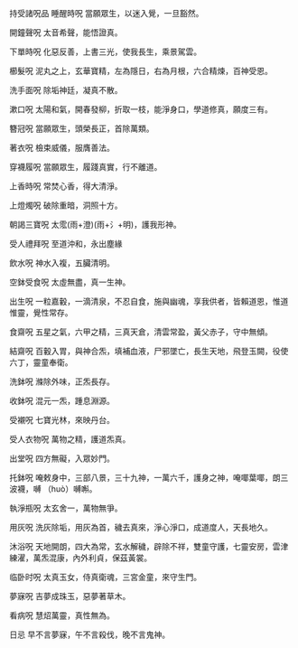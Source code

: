 持受諸呪品
睡醒時呪
當願眾生，以迷入覺，一旦豁然。

開鐘聲呪
太音希聲，能悟證真。

下單時呪
化惡反善，上書三光，使我長生，乘景駕雲。

櫛髮呪
泥丸之上，玄華寶精，左為隱日，右為月根，六合精煉，百神受恩。

洗手面呪
除垢神廷，凝真不散。

漱口呪
太陽和氣，開春發柳，折取一枝，能淨身口，學道修真，願度三有。

簪冠呪
當願眾生，頭榮長正，首除萬類。

著衣呪
檢束威儀，服膺善法。

穿襪履呪
當願眾生，履踐真實，行不離道。

上香時呪
常焚心香，得大清淨。

上燈燭呪
破除重暗，洞照十方。

朝謁三寶呪
太霐(雨+澄)(雨+氵+明)，護我形神。

受人禮拜呪
至道沖和，永出塵緣

飲水呪
神水入複，五臟清明。

空鉢受食呪
太虛無盡，真一生神。

出生呪
一粒嘉轂，一滴清泉，不忍自食，施與幽魂，享我供者，皆賴道恩，惟道惟靈，覺性常存。

食齋呪
五星之氣，六甲之精，三真天倉，清雲常盈，黃父赤子，守中無傾。

結齋呪
百轂入胃，與神合炁，填補血液，尸邪墜亡，長生天地，飛登玉闕，役使六丁，靈童奉衛。

洗鉢呪
滌除外味，正炁長存。

收鉢呪
混元一炁，踵息淵源。

受襯呪
七寶光林，來映丹台。

受人衣物呪
萬物之精，護道炁真。

出堂呪	
四方無礙，入眾妙門。

托鉢呪
唵敕身中，三部八景，三十九神，一萬六千，護身之神，唵㖿葉㖿，朗三波襪，嚩  （huò）嚩嘝。

執淨瓶呪
太玄舍一，萬物無爭。

用灰呪
洗灰除垢，用灰為首，穢去真來，淨心淨口，成道度人，天長地久。

沐浴呪
天地開朗，四大為常，玄水解穢，辟除不祥，雙童守護，七靈安房，雲津練濯，萬炁混康，內外利貞，保茲黃裳。

临卧时呪
太真玉女，侍真衛魂，三宮金童，來守生門。

夢寐呪
吉夢成珠玉，惡夢著草木。

看病呪
慧炤萬靈，真性無為。

日忌
早不言夢寐，午不言殺伐，晚不言鬼神。
